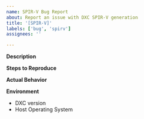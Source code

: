 ```yaml
---
name: SPIR-V Bug Report
about: Report an issue with DXC SPIR-V generation
title: '[SPIR-V]'
labels: ['bug', 'spirv']
assignees: ''

---
```


**Description**
<!--- Please provide a few sentences describing the issue you encountered. --->

**Steps to Reproduce**
<!--- Provide a description of how to reproduce the error. If possible please 
provide source and tool command line options. If the issue reproduces on
Compiler Explorer (https://godbolt.org/) or Shader Playground
(https://shader-playground.timjones.io/) please provide a link. --->


**Actual Behavior**
<!--- Please provide error output or a description of the observed issue. --->

**Environment**
- DXC version <!-- replace with the output of 'dxc --version' -->
- Host Operating System <!--- Host operating system and version --->
